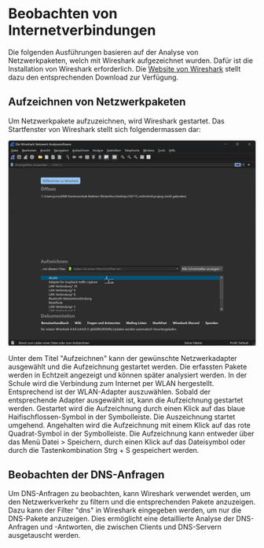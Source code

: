 # Beobachten von Internetverbindungen

Die folgenden Ausführungen basieren auf der Analyse von Netzwerkpaketen,
welch mit Wireshark aufgezeichnet wurden. Dafür ist die Installation von
Wireshark erforderlich. Die 
<a href="https://www.wireshark.org/#download" target="_blank">
Website von Wireshark</a> stellt dazu den
entsprechenden Download zur Verfügung.

## Aufzeichnen von Netzwerkpaketen

Um Netzwerkpakete aufzuzeichnen, wird Wireshark gestartet. Das
Startfenster von Wireshark stellt sich folgendermassen dar:

![Wireshark Startfenster](ws_start_window.png)

Unter dem Titel "Aufzeichnen" kann der gewünschte Netzwerkadapter
ausgewählt und die Aufzeichnung gestartet werden. Die erfassten Pakete
werden in Echtzeit angezeigt und können später analysiert werden. In der
Schule wird die Verbindung zum Internet per WLAN hergestellt.
Entsprechend ist der WLAN-Adapter auszuwählen. Sobald der entsprechende
Adapter ausgewählt ist, kann die Aufzeichnung gestartet werden.
Gestartet wird die Aufzeichnung durch einen Klick auf das blaue
Haifischflossen-Symbol in der Symbolleiste. Die Auszeichnung startet
umgehend. Angehalten wird die Aufzeichnung mit einem Klick auf das
rote Quadrat-Symbol in der Symbolleiste. Die Aufzeichnung kann entweder
über das Menü Datei > Speichern, durch einen Klick auf das Dateisymbol
oder durch die Tastenkombination Strg + S gespeichert werden.

## Beobachten der DNS-Anfragen

Um DNS-Anfragen zu beobachten, kann Wireshark verwendet werden, um den Netzwerkverkehr zu filtern und die entsprechenden Pakete anzuzeigen. Dazu kann der Filter "dns" in Wireshark eingegeben werden, um nur die DNS-Pakete anzuzeigen. Dies ermöglicht eine detaillierte Analyse der DNS-Anfragen und -Antworten, die zwischen Clients und DNS-Servern ausgetauscht werden.